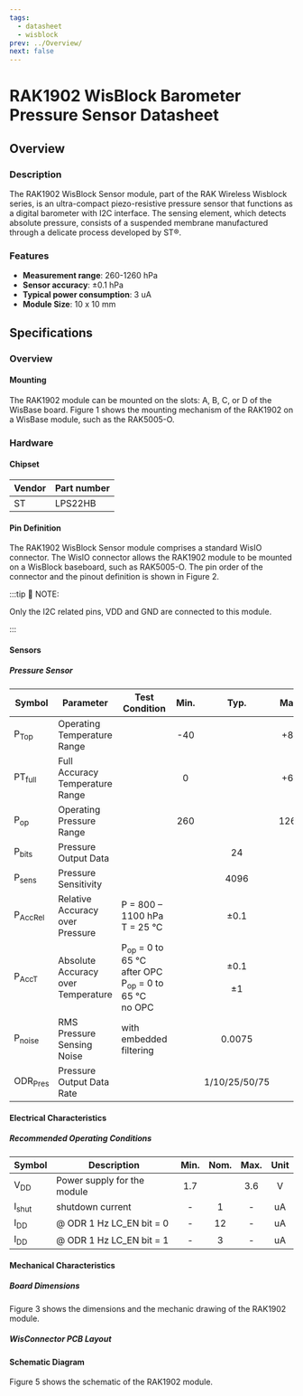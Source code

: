 ```yaml
---
tags:
  - datasheet
  - wisblock
prev: ../Overview/
next: false
---
```


# RAK1902 WisBlock Barometer Pressure Sensor Datasheet

## Overview

### Description

The RAK1902 WisBlock Sensor module, part of the RAK Wireless Wisblock series, is an ultra-compact piezo-resistive pressure sensor that functions as a digital barometer with I2C interface. The sensing element, which detects absolute pressure, consists of a suspended membrane manufactured through a delicate process developed by ST®.

### Features 
* **Measurement range**: 260-1260&nbsp;hPa
* **Sensor accuracy**: ±0.1&nbsp;hPa
* **Typical power consumption**: 3&nbsp;uA  
* **Module Size**: 10 x 10&nbsp;mm

## Specifications

### Overview

<!-- Insert Picture of Sensor with it's dimensions -->

#### Mounting

The RAK1902 module can be mounted on the slots: A, B, C, or D of the WisBase board. Figure 1 shows the mounting mechanism of the RAK1902 on a WisBase module, such as the RAK5005-O.

<rk-img
  src="/assets/images/wisblock/rak1902/datasheet/RAK19xx_mounting.png"
  width="50%"
  caption="RAK1902 WisBlock Sensor Mounting"
/>

### Hardware

#### Chipset

| Vendor | Part number |
| ------ | ----------- |
| ST     | LPS22HB     |

#### Pin Definition
The RAK1902 WisBlock Sensor module comprises a standard WisIO connector. The WisIO connector allows the RAK1902 module to be mounted on a WisBlock baseboard, such as RAK5005-O. The pin order of the connector and the pinout definition is shown in Figure 2. 

:::tip 📝 NOTE:

Only the I2C related pins, VDD and GND are connected to this module.

:::

<rk-img
  src="/assets/images/wisblock/rak1902/datasheet/RAK1902_connector_pinout.png"
  width="60%"
  caption="RAK1902 WisBlock Sensor connector pinout"
/>

#### Sensors
##### Pressure Sensor   
| Symbol | Parameter | Test Condition | Min. | Typ. | Max. | Unit |
| --     | --        | --             | :-:  | :-:  | :-:  | :-:  |
| P<sub>Top</sub> | Operating Temperature Range |  | -40 |  | +85 | °C |
| PT<sub>full</sub> | Full Accuracy Temperature Range |  | 0 |  | +65 | °C |
| P<sub>op</sub> | Operating Pressure Range |  | 260 |  | 1260 | hPa |
| P<sub>bits</sub> | Pressure Output Data |  |  | 24 |  | bits |
| P<sub>sens</sub> | Pressure Sensitivity |  |  | 4096 |  | LSB/hPa |
| P<sub>AccRel</sub> | Relative Accuracy over Pressure | P = 800 – 1100&nbsp;hPa <br /> T = 25&nbsp;°C |  | ±0.1 |  | hPa |
| P<sub>AccT</sub> | Absolute Accuracy over Temperature | P<sub>op</sub> = 0 to 65&nbsp;°C <br /> after OPC  <br /> P<sub>op</sub> = 0 to 65&nbsp;°C <br /> no OPC |  | ±0.1 <br />  <br />  ±1 |  | hPa |
| P<sub>noise</sub> | RMS Pressure Sensing Noise | with embedded filtering |  | 0.0075 |  | hPa <br /> RMS |
| ODR<sub>Pres</sub> | Pressure Output Data Rate |  |  | 1/10/25/50/75 |  | Hz |

#### Electrical Characteristics

##### Recommended Operating Conditions

| Symbol           | Description                 | Min. | Nom. | Max. | Unit |
| ---------------- | --------------------------- | :--: | :--: | :--: | :--: |
| V<sub>DD</sub>   | Power supply for the module | 1.7  |      | 3.6  |  V   |
| I<sub>shut</sub> | shutdown current            |  -   |  1   |  -   |  uA  |
| I<sub>DD</sub>   | @ ODR 1 Hz LC_EN bit = 0    |  -   |  12  |  -   |  uA  |
| I<sub>DD</sub>   | @ ODR 1 Hz LC_EN bit = 1    |  -   |  3   |  -   |  uA  |

#### Mechanical Characteristics

##### Board Dimensions

Figure 3 shows the dimensions and the mechanic drawing of the RAK1902 module.    

<rk-img
  src="/assets/images/wisblock/rak1902/datasheet/RAK19xx_mechanic_drawing.png"
  width="60%"
  caption="RAK1902 WisBlock Sensor Mechanic Drawing"
/>

##### WisConnector PCB Layout

<rk-img
  src="/assets/images/wisblock/rak1902/datasheet/MxxS1003K6M.png"
  width="100%"
  caption="WisConnector PCB footprint and recommendations"
/>

#### Schematic Diagram
Figure 5 shows the schematic of the RAK1902 module.

<rk-img
  src="/assets/images/wisblock/rak1902/datasheet/RAK1902_schematics.png"
  width="70%"
  caption="RAK1902 WisBlock Sensor schematics"
/>
